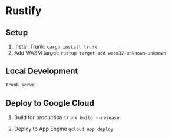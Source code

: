# Rustify

## Setup

1. Install Trunk: `cargo install trunk`
2. Add WASM target: `rustup target add wasm32-unknown-unknown`

## Local Development
```bash
trunk serve
```
## Deploy to Google Cloud

1.  Build for production
`trunk build --release`

2. Deploy to App Engine
`gcloud app deploy`
